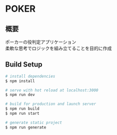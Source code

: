 # POKER

## 概要

ポーカーの役判定アプリケーション<br>
柔軟な思考でロジックを組み立てることを目的に作成

## Build Setup

```bash
# install dependencies
$ npm install

# serve with hot reload at localhost:3000
$ npm run dev

# build for production and launch server
$ npm run build
$ npm run start

# generate static project
$ npm run generate
```
